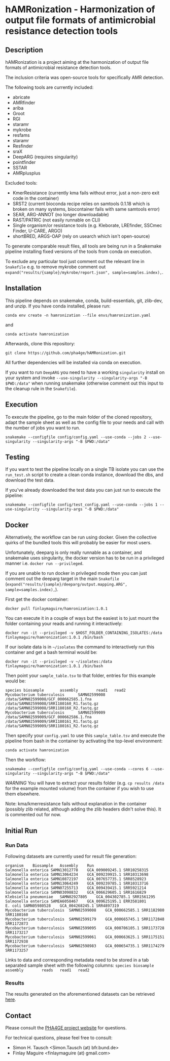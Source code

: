 hAMRonization - Harmonization of output file formats of antimicrobial resistance detection tools 
=======================================
Description
-----------
hAMRonization is a project aiming at the harmonization of output file formats of antimicrobial resistance detection tools. 

The inclusion criteria was open-source tools for specifically AMR detection.

The following tools are currently included:
* abricate
* AMRfinder
* ariba
* Groot
* RGI
* staramr
* mykrobe
* resfams
* staramr
* Resfinder
* sraX
* DeepARG (requires singularity)
* pointfinder
* SSTAR
* AMRplusplus

Excluded tools:
* KmerResistance (currently kma fails without error, just a non-zero exit code in the container)
* SRST2 (current bioconda recipe relies on samtools 0.1.18 which is broken on many systems, biocontainer fails with same samtools error)
* SEAR, ARG-ANNOT (no longer downloadable)
* RAST/PATRIC (not easily runnable on CLI)
* Single organism/or resistance tools (e.g. Kleborate, LREfinder, SSCmec Finder, U-CARE, ARGO)
* shortBRED, ARGS-OAP (rely on usearch which isn't open-source)

To generate comparable result files, all tools are being run in a Snakemake pipeline installing fixed versions of the tools from conda on execution.

To exclude any particular tool just comment out the relevant line in `Snakefile` e.g. to remove mykrobe comment out `expand("results/{sample}/mykrobe/report.json", sample=samples.index),`.

Installation 
------------

This pipeline depends on snakemake, conda, build-essentials, git, zlib-dev, and unzip. 
If you have conda installed, please run:

`conda env create -n hamronization --file envs/hamronization.yaml` 

and 

`conda activate hamronization`

Afterwards, clone this repository:

`git clone https://github.com/pha4ge/hAMRonization.git`

All further dependencies will be installed via conda on execution.

If you want to run `DeepARG` you need to have a working `singularity` install on your system and invoke `--use-singularity --singularity-args "-B $PWD:/data"` when running snakemake (otherwise comment out this input to the cleanup rule in the `Snakefile`).


Execution
---------

To execute the pipeline, go to the main folder of the cloned repository, adapt the sample sheet as well as the config file to your needs and call with the number of jobs you want to run.

`snakemake --configfile config/config.yaml --use-conda --jobs 2 --use-singularity --singularity-args "-B $PWD:/data"` 

Testing
-------

If you want to test the pipeline locally on a single TB isolate you can use the
`run_test.sh` script to create a clean conda instance, download the dbs, and download
the test data. 

If you've already downloaded the test data you can just run to execute the pipeline:

`snakemake --configfile config/test_config.yaml --use-conda --jobs 1 --use-singularity --singularity-args "-B $PWD:/data"`

Docker
------

Alternatively, the workflow can be run using docker.  Given the collective quirks of the bundled tools this will probably be easier for most users.

Unfortunately, deeparg is only really runnable as a container, and snakemake uses singularity, the docker version has to be run in a privileged manner i.e. `docker run --privileged`.

If you are unable to run docker in privileged mode then you can just comment out the deeparg target in the main `Snakefile` (`expand("results/{sample}/deeparg/output.mapping.ARG", sample=samples.index),`).

First get the docker container:

`docker pull finlaymaguire/hamronization:1.0.1`

You can execute it in a couple of ways but the easiest is to just mount the folder containing your reads and running it interactively:

`docker run -it --privileged -v $HOST_FOLDER_CONTAINING_ISOLATES:/data finlaymaguire/hamronization:1.0.1 /bin/bash`

If our isolate data is in `~/isolates` the command to interactively run this container and get a bash terminal would be:

`docker run -it --privileged -v ~/isolates:/data finlaymaguire/hamronization:1.0.1 /bin/bash`

Then point your `sample_table.tsv` to that folder, entries for this example would be:

```
species biosample       assembly        read1   read2
Mycobacterium tuberculosis      SAMN02599008    /data/SAMN02599008/GCF_000662585.1.fna  /data/SAMN02599008/SRR1180160_R1.fastq.gz       /data/SAMN02599008/SRR1180160_R2.fastq.gz
Mycobacterium tuberculosis      SAMN02599009    /data/SAMN02599009/GCF_000662586.1.fna  /data/SAMN02599009/SRR1180161_R1.fastq.gz       /data/SAMN02599009/SRR1180161_R2.fastq.gz
```

Then specify your `config.yaml` to use this `sample_table.tsv` and execute the pipeline from bash in the container by activating the top-level environment:

`conda activate hamronization`

Then the workflow:

`snakemake --configfile config/config.yaml --use-conda --cores 6 --use-singularity --singularity-args "-B $PWD:/data"`

*WARNING* You will have to extract your results folder (e.g. `cp results /data` for the example mounted volume) from the container if you wish to use them elsewhere.  

Note: kma/kmerresistance fails without explanation in the container (possibly zlib related, although adding the zlib headers didn't solve this). It is commented out for now.


Initial Run
-----------

### Run Data

Following datasets are currently used for result file generation:
```
organism    Biosample   Assembly    Run
Salmonella enterica SAMN13012778    GCA_009009245.1 SRR10258315
Salmonella enterica SAMN13064234    GCA_009239915.1 SRR10313698
Salmonella enterica SAMN10872197    GCA_007657735.1 SRR8528923
Salmonella enterica SAMN13064249    GCA_009239785.1 SRR10313716
Salmonella enterica SAMN07255713    GCA_009439415.1 SRR5921214
Salmonella enterica SAMN03098832    GCA_006629605.1 SRR1616829
Klebsiella pneumoniae   SAMN02927805    GCA_004302785.1 SRR1561295
Salmonella enterica SAMEA6058467    GCA_009625195.1 ERR3581801
E. coli SAMN05980528    GCA_004268245.1 SRR4897319
Mycobacterium tuberculosis  SAMN02599008    GCA_000662585.1 SRR1182980 SRR1180160
Mycobacterium tuberculosis  SAMN02599179    GCA_000665745.1 SRR1172848 SRR1172873
Mycobacterium tuberculosis  SAMN02599095    GCA_000706105.1 SRR1173728 SRR1173217
Mycobacterium tuberculosis  SAMN02599061    GCA_000663625.1 SRR1175151 SRR1172938
Mycobacterium tuberculosis  SAMN02598983    GCA_000654735.1 SRR1174279 SRR1173257
```
Links to data and corresponding metadata need to be stored in a tab separated sample sheet with the following columns:
`species biosample       assembly        reads   read1   read2`


### Results

The results generated on the aforementioned datasets can be retrieved [here](https://databay.bfrlab.de/d/c937ce66a7f2406e9a0f/).

Contact
-------
Please consult the [PHA4GE project website](https://github.com/pha4ge) for questions.

For technical questions, please feel free to consult:
 * Simon H. Tausch <Simon.Tausch (at) bfr.bund.de> 
 * Finlay Maguire <finlaymaguire (at) gmail.com> 
 

